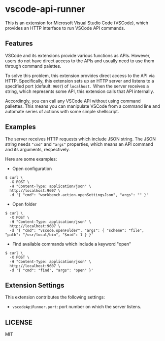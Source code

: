 # vscode-api-runner

This is an extension for Microsoft Visual Studio Code (VSCode), which provides an HTTP interface to run VSCode API commands.


## Features

VSCode and its extensions provide various functions as APIs.
However, users do not have direct access to the APIs and usually need to use them through command palettes.

To solve this problem, this extension provides direct access to the API via HTTP.
Specifically, this extension sets up an HTTP server and listens to a specified port (default: `9607`) of `localhost.`
When the server receives a string, which represents some API, this extension calls that API internally.

Accordingly, you can call any VSCode API without using command pallettes.
This means you can manipulate VSCode from a command line and automate series of actions with some simple shellscript.


## Examples

The server receives HTTP requests which include JSON string.
The JSON string needs `"cmd"` and `"args"` properties, which means an API command and its arguments, respectively.

Here are some examples:
- Open configuration
```
$ curl \
  -X POST \
  -H "Content-Type: application/json" \
  http://localhost:9607 \
  -d '{ "cmd": "workbench.action.openSettingsJson", "args": "" }'
```

- Open folder
```
$ curl \
  -X POST \
  -H "Content-Type: application/json" \
  http://localhost:9607 \
  -d '{ "cmd": "vscode.openFolder", "args": { "scheme": "file", "path": "/usr/local/bin", "$mid": 1 } }'
```

- Find available commands which include a keyword "open"
```
$ curl \
  -X POST \
  -H "Content-Type: application/json" \
  http://localhost:9607 \
  -d '{ "cmd": "find", "args": "open" }'
```

## Extension Settings

This extension contributes the following settings:
- `vscodeApiRunner.port`: port number on which the server listens.


## LICENSE
MIT
